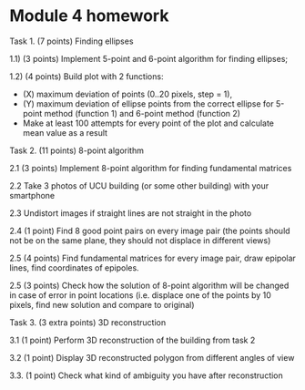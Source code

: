 # Module 4 homework

Task 1. (7 points) Finding ellipses

  1.1) (3 points) Implement 5-point and 6-point algorithm for finding ellipses;

  1.2) (4 points) Build plot with 2 functions:
   - (X) maximum deviation of points (0..20 pixels, step = 1),
   - (Y) maximum deviation of ellipse points from the correct ellipse for 5-point method (function 1) and 6-point method (function 2)
   - Make at least 100 attempts for every point of the plot and calculate mean value as a result
   
Task 2. (11 points) 8-point algorithm

 2.1 (3 points) Implement 8-point algorithm for finding fundamental matrices
 
 2.2 Take 3 photos of UCU building (or some other building) with your smartphone
 
 2.3 Undistort images if straight lines are not straight in the photo
 
 2.4 (1 point) Find 8 good point pairs on every image pair (the points should not be on the same plane, they should not displace in different views)
 
 2.5 (4 points) Find fundamental matrices for every image pair, draw epipolar lines, find coordinates of epipoles.
 
 2.5 (3 points) Check how the solution of 8-point algorithm will be changed in case of error in point locations (i.e. displace one of the points by 10 pixels, find new solution and compare to original)
 
 Task 3. (3 extra points) 3D reconstruction
 
3.1 (1 point) Perform 3D reconstruction of the building from task 2

3.2 (1 point) Display 3D reconstructed polygon from different angles of view

3.3. (1 point) Check what kind of ambiguity you have after reconstruction
